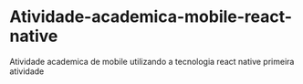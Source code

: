 # Atividade-academica-mobile-react-native
Atividade academica de mobile utilizando a tecnologia react native
primeira atividade
